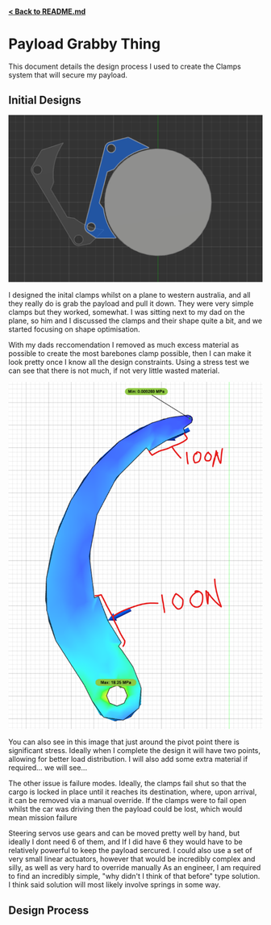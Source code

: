 #### [< Back to README.md](/README.md)

# Payload Grabby Thing
This document details the design process I used to create the Clamps system that will secure my payload. 

## Initial Designs 

<img src='../media/clampdemo1.png'>

I designed the inital clamps whilst on a plane to western australia, and all they really do is grab the payload and pull it down. They were very simple clamps but they worked, somewhat. I was sitting next to my dad on the plane, so him and I discussed the clamps and their shape quite a bit, and we started focusing on shape optimisation.

With my dads reccomendation I removed as much excess material as possible to create the most barebones clamp possible, then I can make it look pretty once I know all the design constraints. 
Using a stress test we can see that there is not much, if not very little wasted material.

<img src='../media/Barebones Stresstest.png'>

You can also see in this image that just around the pivot point there is significant stress. Ideally when I complete the design it will have two points, allowing for better load distribution. I will also add some extra material if required... we will see...

The other issue is failure modes. Ideally, the clamps fail shut so that the cargo is locked in place until it reaches its destination, where, upon arrival, it can be removed via a manual override. If the clamps were to fail open whilst the car was driving then the payload could be lost, which would mean mission failure

Steering servos use gears and can be moved pretty well by hand, but ideally I dont need 6 of them, and If I did have 6 they would have to be relatively powerful to keep the payload sercured. I could also use a set of very small linear actuators, however that would be incredibly complex and silly, as well as very hard to override manually As an engineer, I am required to find an incredibly simple, "why didn't I think of that before" type solution. I think said solution will most likely involve springs in some way.

## Design Process 

